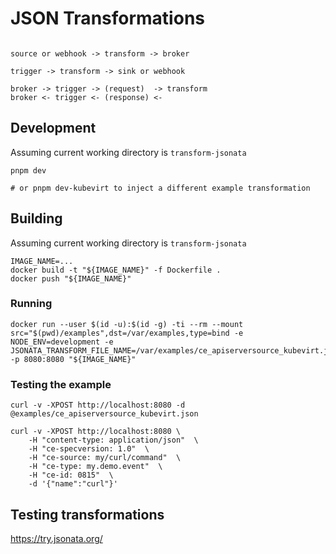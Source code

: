 # JSON Transformations

```text

source or webhook -> transform -> broker

trigger -> transform -> sink or webhook

broker -> trigger -> (request)  -> transform
broker <- trigger <- (response) <-
```

## Development

Assuming current working directory is `transform-jsonata`

```shell
pnpm dev

# or pnpm dev-kubevirt to inject a different example transformation
```

## Building

Assuming current working directory is `transform-jsonata`

```shell
IMAGE_NAME=...
docker build -t "${IMAGE_NAME}" -f Dockerfile . 
docker push "${IMAGE_NAME}"
```

### Running

```shell
docker run --user $(id -u):$(id -g) -ti --rm --mount src="$(pwd)/examples",dst=/var/examples,type=bind -e NODE_ENV=development -e JSONATA_TRANSFORM_FILE_NAME=/var/examples/ce_apiserversource_kubevirt.jsonata -p 8080:8080 "${IMAGE_NAME}"
```

### Testing the example

```shell
curl -v -XPOST http://localhost:8080 -d @examples/ce_apiserversource_kubevirt.json
```

```shell
curl -v -XPOST http://localhost:8080 \
    -H "content-type: application/json"  \
    -H "ce-specversion: 1.0"  \
    -H "ce-source: my/curl/command"  \
    -H "ce-type: my.demo.event"  \
    -H "ce-id: 0815"  \
    -d '{"name":"curl"}'
```

## Testing transformations

https://try.jsonata.org/